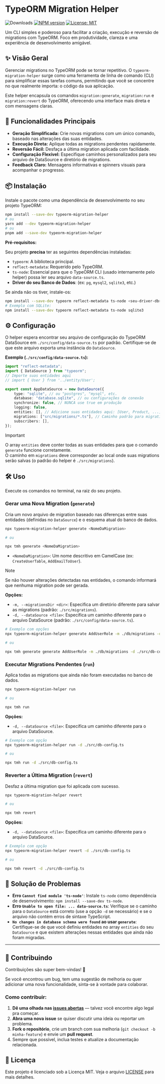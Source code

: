 # TypeORM Migration Helper

![Downloads](https://img.shields.io/npm/dt/typeorm-migration-helper)
[![NPM version](https://img.shields.io/npm/v/typeorm-migration-helper.svg?style=flat-square)](https://www.npmjs.com/package/typeorm-migration-helper) 
[![License: MIT](https://img.shields.io/badge/License-MIT-yellow.svg?style=flat-square)](https://opensource.org/licenses/MIT)

Um CLI simples e poderoso para facilitar a criação, execução e reversão de migrations com TypeORM. Foco em produtividade, clareza e uma experiência de desenvolvimento amigável.

## ✨ Visão Geral

Gerenciar migrations no TypeORM pode se tornar repetitivo. O `typeorm-migration-helper` surge como uma ferramenta de linha de comando (CLI) para simplificar essas tarefas comuns, permitindo que você se concentre no que realmente importa: o código da sua aplicação.

Este helper encapsula os comandos `migration:generate`, `migration:run` e `migration:revert` do TypeORM, oferecendo uma interface mais direta e com mensagens claras.

## 🚀 Funcionalidades Principais

*   **Geração Simplificada:** Crie novas migrations com um único comando, baseado nas alterações das suas entidades.
*   **Execução Direta:** Aplique todas as migrations pendentes rapidamente.
*   **Reversão Fácil:** Desfaça a última migration aplicada com facilidade.
*   **Configuração Flexível:** Especifique caminhos personalizados para seu arquivo de DataSource e diretório de migrations.
*   **Feedback Claro:** Mensagens informativas e spinners visuais para acompanhar o progresso.

## 📦 Instalação

Instale o pacote como uma dependência de desenvolvimento no seu projeto TypeORM:

```bash
npm install --save-dev typeorm-migration-helper
# ou
yarn add --dev typeorm-migration-helper
# ou
pnpm add --save-dev typeorm-migration-helper
```

**Pré-requisitos:**

Seu projeto **precisa** ter as seguintes dependências instaladas:

*   `typeorm`: A biblioteca principal.
*   `reflect-metadata`: Requerido pelo TypeORM.
*   `ts-node`: Essencial para que o TypeORM CLI (usado internamente pelo helper) possa ler seu arquivo `data-source.ts`.
*   **Driver do seu Banco de Dados**: (ex: `pg`, `mysql2`, `sqlite3`, etc.)

Se ainda não os tiver, instale-os:

```bash
npm install --save-dev typeorm reflect-metadata ts-node <seu-driver-db>
# Exemplo com SQLite:
npm install --save-dev typeorm reflect-metadata ts-node sqlite3
```

## ⚙️ Configuração

O helper espera encontrar seu arquivo de configuração do TypeORM DataSource em `./src/config/data-source.ts` por padrão. Certifique-se de que este arquivo exporta uma instância do `DataSource`.

**Exemplo (`./src/config/data-source.ts`):**

```typescript
import "reflect-metadata";
import { DataSource } from "typeorm";
// Importe suas entidades aqui
// import { User } from '../entity/User';

export const AppDataSource = new DataSource({
    type: "sqlite", // ou "postgres", "mysql", etc.
    database: "database.sqlite", // ou configurações de conexão
    synchronize: false, // NUNCA use true em produção
    logging: false,
    entities: [], // Adicione suas entidades aqui: [User, Product, ...]
    migrations: ["src/migrations/*.ts"], // Caminho padrão para migrations
    subscribers: [],
});
```

> [!IMPORTANT]
> O array `entities` deve conter todas as suas entidades para que o comando `generate` funcione corretamente.   
> O caminho em `migrations` deve corresponder ao local onde suas migrations serão salvas (o padrão do helper é `./src/migrations`).

## 🛠️ Uso

Execute os comandos no terminal, na raiz do seu projeto.

### Gerar uma Nova Migration (`generate`)

Cria um novo arquivo de migration baseado nas diferenças entre suas entidades (definidas no `DataSource`) e o esquema atual do banco de dados.

```bash
npx typeorm-migration-helper generate <NomeDaMigration>

# ou

npx tmh generate <NomeDaMigration>
```

* `<NomeDaMigration>`: Um nome descritivo em CamelCase (ex: `CreateUserTable`, `AddEmailToUser`).

> [!NOTE]
> Se não houver alterações detectadas nas entidades, o comando informará que nenhuma migration pode ser gerada.

**Opções:**

*   `-m, --migrationsDir <dir>`: Especifica um diretório diferente para salvar as migrations (padrão: `./src/migrations`).
*   `-d, --dataSource <file>`: Especifica um caminho diferente para o arquivo DataSource (padrão: `./src/config/data-source.ts`).

```bash
# Exemplo com opções
npx typeorm-migration-helper generate AddUserRole -m ./db/migrations -d ./src/db-config.ts

# ou

npx tmh generate generate AddUserRole -m ./db/migrations -d ./src/db-config.ts
```

### Executar Migrations Pendentes (`run`)

Aplica todas as migrations que ainda não foram executadas no banco de dados.

```bash
npx typeorm-migration-helper run

# ou

npx tmh run
```

**Opções:**

*   `-d, --dataSource <file>`: Especifica um caminho diferente para o arquivo DataSource.

```bash
# Exemplo com opção
npx typeorm-migration-helper run -d ./src/db-config.ts

# ou

npx tmh run -d ./src/db-config.ts
```

### Reverter a Última Migration (`revert`)

Desfaz a última migration que foi aplicada com sucesso.

```bash
npx typeorm-migration-helper revert

# ou

npx tmh revert
```

**Opções:**

*   `-d, --dataSource <file>`: Especifica um caminho diferente para o arquivo DataSource.

```bash
# Exemplo com opção
npx typeorm-migration-helper revert -d ./src/db-config.ts

# ou

npx tmh revert -d ./src/db-config.ts
```

## 🤔 Solução de Problemas

*   **Erro `Cannot find module 'ts-node'`**: Instale `ts-node` como dependência de desenvolvimento: `npm install --save-dev ts-node`.
*   **Erro `Unable to open file: ... data-source.ts`**: Verifique se o caminho para o `DataSource` está correto (use a opção `-d` se necessário) e se o arquivo não contém erros de sintaxe TypeScript.
*   **`No changes in database schema were found` ao usar `generate`**: Certifique-se de que você definiu entidades no array `entities` do seu `DataSource` e que existem alterações nessas entidades que ainda não foram migradas.

---

## 🤝 Contribuindo

Contribuições são super bem-vindas! 🚀

Se você encontrou um bug, tem uma sugestão de melhoria ou quer adicionar uma nova funcionalidade, sinta-se à vontade para colaborar.

### Como contribuir:

1. **Dê uma olhada nas [issues abertas](https://github.com/dhDSouza/typeorm-migration-helper/issues)** — talvez você encontre algo legal pra começar.
2. **Abra uma nova issue** se quiser discutir uma ideia ou reportar um problema.
3. **Fork o repositório**, crie um branch com sua melhoria (`git checkout -b minha-feature`) e envie um **pull request**.
4. Sempre que possível, inclua testes e atualize a documentação relacionada.

## 📄 Licença

Este projeto é licenciado sob a Licença MIT. Veja o arquivo [LICENSE](LICENSE) para mais detalhes.

